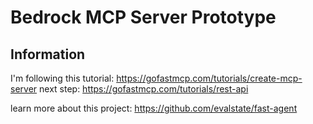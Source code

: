 # Bedrock MCP Server Prototype


## Information

I'm following this tutorial: https://gofastmcp.com/tutorials/create-mcp-server
next step: https://gofastmcp.com/tutorials/rest-api

learn more about this project: https://github.com/evalstate/fast-agent
